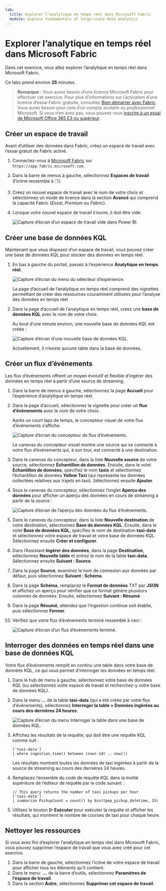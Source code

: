 ```yaml
---
lab:
  title: Explorer l’analytique en temps réel dans Microsoft Fabric
  module: Explore fundamentals of large-scale data analytics
---
```


# Explorer l’analytique en temps réel dans Microsoft Fabric

Dans cet exercice, vous allez explorer l’analytique en temps réel dans Microsoft Fabric.

Ce labo prend environ **25** minutes.

> **Remarque** : Vous aurez besoin d’une licence Microsoft Fabric pour effectuer cet exercice. Pour plus d’informations sur l’activation d’une licence d’essai Fabric gratuite, consultez [Bien démarrer avec Fabric](https://learn.microsoft.com/fabric/get-started/fabric-trial). Vous aurez besoin pour cela d’un compte *scolaire* ou *professionnel* Microsoft. Si vous n’en avez pas, vous pouvez vous [inscrire à un essai de Microsoft Office 365 E3 ou supérieur](https://www.microsoft.com/microsoft-365/business/compare-more-office-365-for-business-plans).

## Créer un espace de travail

Avant d’utiliser des données dans Fabric, créez un espace de travail avec l’essai gratuit de Fabric activé.

1. Connectez-vous à [Microsoft Fabric](https://app.fabric.microsoft.com) sur `https://app.fabric.microsoft.com`.
2. Dans la barre de menus à gauche, sélectionnez **Espaces de travail** (l’icône ressemble à &#128455;).
3. Créez un nouvel espace de travail avec le nom de votre choix et sélectionnez un mode de licence dans la section **Avancé** qui comprend la capacité Fabric (*Essai*, *Premium* ou *Fabric*).
4. Lorsque votre nouvel espace de travail s’ouvre, il doit être vide.

    ![Capture d’écran d’un espace de travail vide dans Power BI.](./images/new-workspace.png)

## Créer une base de données KQL

Maintenant que vous disposez d’un espace de travail, vous pouvez créer une base de données KQL pour stocker des données en temps réel.

1. En bas à gauche du portail, passez à l’expérience **Analytique en temps réel**.

    ![Capture d’écran du menu du sélecteur d’expérience.](./images/fabric-real-time.png)

    La page d’accueil de l’analytique en temps réel comprend des vignettes permettant de créer des ressources couramment utilisées pour l’analyse des données en temps réel

2. Dans la page d’accueil de l’analytique en temps réel, créez une **base de données KQL** avec le nom de votre choix.

    Au bout d’une minute environ, une nouvelle base de données KQL est créée :

    ![Capture d’écran d’une nouvelle base de données KQL.](./images/kql-database.png)

    Actuellement, il n’existe aucune table dans la base de données.

## Créer un flux d’événements

Les flux d’événements offrent un moyen évolutif et flexible d’ingérer des données en temps réel à partir d’une source de streaming.

1. Dans la barre de menus à gauche, sélectionnez la page **Accueil** pour l’expérience d’analytique en temps réel.
1. Dans la page d’accueil, sélectionnez la vignette pour créer un **flux d’événements** avec le nom de votre choix.

    Après un court laps de temps, le concepteur visuel de votre flux d’événements s’affiche.

    ![Capture d’écran du concepteur de flux d’événements.](./images/eventstream-designer.png)

    Le canevas du concepteur visuel montre une source qui se connecte à votre flux d’événements qui, à son tour, est connecté à une destination.

1. Dans le canevas du concepteur, dans la liste **Nouvelle source** de votre source, sélectionnez **Échantillon de données**. Ensuite, dans le volet **Échantillon de données**, spécifiez le nom **taxis** et sélectionnez l’échantillon de données **Yellow Taxi** (qui représente les données collectées relatives aux trajets en taxi). Sélectionnez ensuite **Ajouter**.
1. Sous le canevas du concepteur, sélectionnez l’onglet **Aperçu des données** pour afficher un aperçu des données en cours de streaming à partir de la source :

    ![Capture d’écran de l’aperçu des données du flux d’événements.](./images/eventstream-preview.png)

1. Dans le canevas du concepteur, dans la liste **Nouvelle destination** de votre destination, sélectionnez **Base de données KQL**. Ensuite, dans le volet **Base de données KQL**, spécifiez le nom de destination **taxi-data** et sélectionnez votre espace de travail et votre base de données KQL. Sélectionnez ensuite **Créer et configurer**.
1. Dans l’Assistant **Ingérer des données**, dans la page **Destination**, sélectionnez **Nouvelle table** et entrez le nom de la table **taxi-data**. Sélectionnez ensuite **Suivant : Source**.
1. Dans la page **Source**, examinez le nom de connexion aux données par défaut, puis sélectionnez **Suivant : Schéma**.
1. Dans la page **Schéma**, remplacez le **Format de données** TXT par **JSON** et affichez un aperçu pour vérifier que ce format génère plusieurs colonnes de données. Ensuite, sélectionnez **Suivant : Résumé**.
1. Dans la page **Résumé**, attendez que l’ingestion continue soit établie, puis sélectionnez **Fermer**.
1. Vérifiez que votre flux d’événements terminé ressemble à ceci :

    ![Capture d’écran d’un flux d’événements terminé.](./images/complete-eventstream.png)

## Interroger des données en temps réel dans une base de données KQL

Votre flux d’événements remplit en continu une table dans votre base de données KQL, ce qui vous permet d’interroger les données en temps réel.

1. Dans le hub de menu à gauche, sélectionnez votre base de données KQL (ou sélectionnez votre espace de travail et recherchez-y votre base de données KQL).
1. Dans le menu **...** de la table **taxi-data** (qui a été créée par votre flux d’événements), sélectionnez **Interroger la table > Données ingérées au cours des dernières 24 heures**.

    ![Capture d’écran du menu Interroger la table dans une base de données KQL.](./images/kql-query.png)

1. Affichez les résultats de la requête, qui doit être une requête KQL comme suit :

    ```kql
    ['taxi-data']
    | where ingestion_time() between (now(-1d) .. now())
    ```

    Les résultats montrent toutes les données de taxi ingérées à partir de la source de streaming au cours des dernières 24 heures.

1. Remplacez l’ensemble du code de requête KQL dans la moitié supérieure de l’éditeur de requête par le code suivant :

    ```kql
    // This query returns the number of taxi pickups per hour
    ['taxi-data']
    | summarize PickupCount = count() by bin(tpep_pickup_datetime, 1h)
    ```

1. Utilisez le bouton **&#9655; Exécuter** pour exécuter la requête et afficher les résultats, qui montrent le nombre de courses de taxi pour chaque heure.

## Nettoyer les ressources

Si vous avez fini d’explorer l’analytique en temps réel dans Microsoft Fabric, vous pouvez supprimer l’espace de travail que vous avez créé pour cet exercice.

1. Dans la barre de gauche, sélectionnez l’icône de votre espace de travail pour afficher tous les éléments qu’il contient.
2. Dans le menu  **...** de la barre d’outils, sélectionnez **Paramètres de l’espace de travail**.
3. Dans la section **Autre**, sélectionnez **Supprimer cet espace de travail**.
